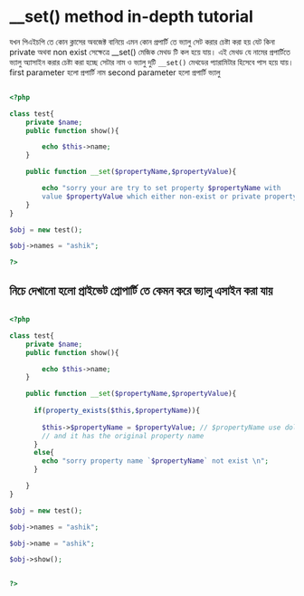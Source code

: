# __set() method in-depth tutorial

যখন পিএইচপি তে কোন ক্লাসের অবজেক্ট বানিয়ে এমন কোন প্রপার্টি তে ভ্যালু  সেট করার চেষ্টা করা হয়
যেট কিনা private অথবা non exist সেক্ষেত্রে __set() মেজিক মেথড টি কল হয়ে যায়।
এই মেথড যে নামের প্রপার্টিতে ভ্যালু  অ্যাসাইন করার চেষ্টা করা হচ্ছে সেটার নাম ও ভ্যালু
দুটি `__set()` মেথডের প্যারামিটার হিসেবে পাস হয়ে যায়।
first parameter হলো প্রপার্টি নাম second parameter  হলো প্রপার্টি ভ্যালু

```php

<?php

class test{
    private $name;
    public function show(){

        echo $this->name;
    }

    public function __set($propertyName,$propertyValue){

        echo "sorry your are try to set property $propertyName with 
        value $propertyValue which either non-exist or private property\n";
    }
}

$obj = new test();

$obj->names = "ashik";

?>

```

## নিচে দেখানো হলো প্রাইভেট প্রোপার্টি তে কেমন করে ভ্যালু এসাইন করা যায়

```php

<?php

class test{
    private $name;
    public function show(){

        echo $this->name;
    }

    public function __set($propertyName,$propertyValue){
      
      if(property_exists($this,$propertyName)){
        
        $this->$propertyName = $propertyValue; // $propertyName use doller sign because it's a method parameter
        // and it has the original property name 
      }
      else{
        echo "sorry property name `$propertyName` not exist \n";
      }

    }
}

$obj = new test();

$obj->names = "ashik";

$obj->name = "ashik";

$obj->show();


?>

```
